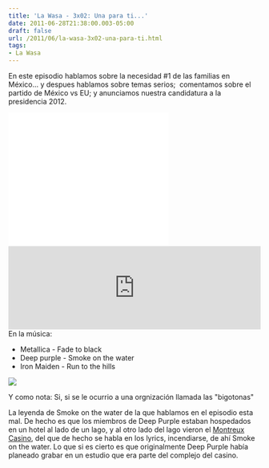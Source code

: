 ```yaml
---
title: 'La Wasa - 3x02: Una para ti...'
date: 2011-06-28T21:38:00.003-05:00
draft: false
url: /2011/06/la-wasa-3x02-una-para-ti.html
tags: 
- La Wasa
---
```


En este episodio hablamos sobre la necesidad #1 de las familias en México... y despues hablamos sobre temas serios;  comentamos sobre el partido de México vs EU; y anunciamos nuestra candidatura a la presidencia 2012.  
  
  

<object class="BLOGGER-youtube-video" classid="clsid:D27CDB6E-AE6D-11cf-96B8-444553540000" codebase="http://download.macromedia.com/pub/shockwave/cabs/flash/swflash.cab#version=6,0,40,0" data-thumbnail-src="http://3.gvt0.com/vi/v1PBptSDIh8/0.jpg" height="266" width="320">
<param name="movie" value="//www.youtube.com/v/v1PBptSDIh8&amp;fs=1&amp;source=uds">
<param name="bgcolor" value="#FFFFFF">
<embed width="320" height="266" src="//www.youtube.com/v/v1PBptSDIh8&amp;fs=1&amp;source=uds" type="application/x-shockwave-flash">
</object>

  
<iframe width="100%" height="166" scrolling="no" frameborder="no" src="http://w.soundcloud.com/player/?url=http%3A%2F%2Fapi.soundcloud.com%2Ftracks%2F85079794&amp;show_artwork=true"></iframe>  
En la música:  

*   Metallica - Fade to black
*   Deep purple - Smoke on the water
*   Iron Maiden - Run to the hills

  

[![](http://ecx.images-amazon.com/images/I/51vDNIXVRaL._SS500_.jpg)](http://www.amazon.com/gp/product/B0011Z8SHK/ref=dm_sp_alb?ie=UTF8&qid=1309311179&sr=8-3)

  
Y como nota: Si, si se le ocurrio a una orgnización llamada las "bigotonas"  
  
La leyenda de Smoke on the water de la que hablamos en el episodio esta mal. De hecho es que los miembros de Deep Purple estaban hospedados en un hotel al lado de un lago, y al otro lado del lago vieron el [Montreux Casino](http://en.wikipedia.org/wiki/Montreux_Casino "Montreux Casino"), del que de hecho se habla en los lyrics, incendiarse, de ahí Smoke on the water. Lo que si es cierto es que originalmente Deep Purple había planeado grabar en un estudio que era parte del complejo del casino.